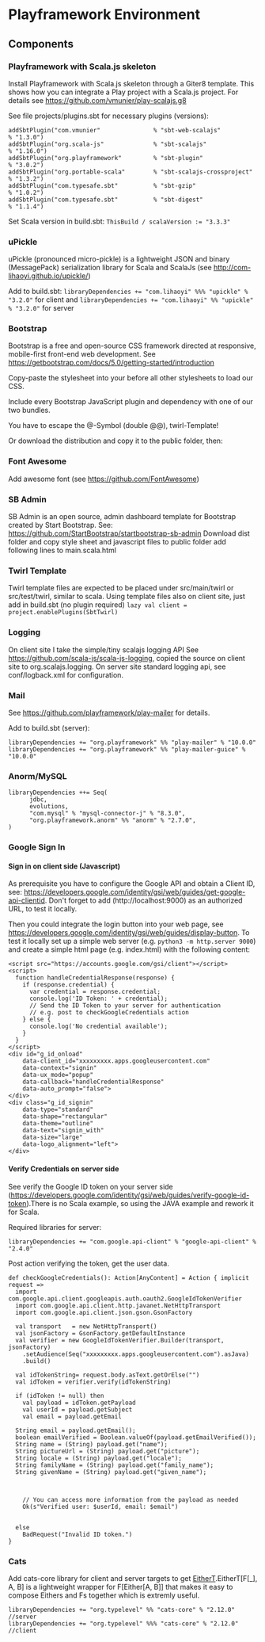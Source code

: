# Playframework Environment

## Components

### Playframework with Scala.js skeleton
Install Playframework with Scala.js skeleton through a Giter8 template. 
This shows how you can integrate a Play project with a Scala.js project.
For details see https://github.com/vmunier/play-scalajs.g8

See file projects/plugins.sbt for necessary plugins (versions):

```
addSbtPlugin("com.vmunier"               % "sbt-web-scalajs"           % "1.3.0")
addSbtPlugin("org.scala-js"              % "sbt-scalajs"               % "1.16.0")
addSbtPlugin("org.playframework"         % "sbt-plugin"                % "3.0.2")
addSbtPlugin("org.portable-scala"        % "sbt-scalajs-crossproject"  % "1.3.2")
addSbtPlugin("com.typesafe.sbt"          % "sbt-gzip"                  % "1.0.2")
addSbtPlugin("com.typesafe.sbt"          % "sbt-digest"                % "1.1.4")
```

Set Scala version in build.sbt: ```ThisBuild / scalaVersion := "3.3.3"```


### uPickle
uPickle (pronounced micro-pickle) is a lightweight JSON and binary (MessagePack) serialization library for Scala and ScalaJs (see http://com-lihaoyi.github.io/upickle/)

Add to build.sbt: ```libraryDependencies += "com.lihaoyi" %%% "upickle" % "3.2.0"``` for client and 
                  ```libraryDependencies += "com.lihaoyi" %% "upickle" % "3.2.0"```  for server


### Bootstrap
Bootstrap is a free and open-source CSS framework directed at responsive, mobile-first front-end web development.
See https://getbootstrap.com/docs/5.0/getting-started/introduction

Copy-paste the stylesheet <link> into your <head> before all other stylesheets to load our CSS.
<link href="https://cdn.jsdelivr.net/npm/bootstrap@@5.0.2/dist/css/bootstrap.min.css" rel="stylesheet" integrity="sha384-EVSTQN3/azprG1Anm3QDgpJLIm9Nao0Yz1ztcQTwFspd3yD65VohhpuuCOmLASjC" crossorigin="anonymous">

Include every Bootstrap JavaScript plugin and dependency with one of our two bundles.
<script src="https://cdn.jsdelivr.net/npm/bootstrap@@5.0.2/dist/js/bootstrap.bundle.min.js" integrity="sha384-MrcW6ZMFYlzcLA8Nl+NtUVF0sA7MsXsP1UyJoMp4YLEuNSfAP+JcXn/tWtIaxVXM" crossorigin="anonymous"></script>

You have to escape the @-Symbol (double @@), twirl-Template!

Or download the distribution and copy it to the public folder, then:
<link rel="stylesheet" href='@routes.Assets.versioned("bootstrap-5.0.2/css/bootstrap.min.css")'>
<script src='@routes.Assets.versioned("bootstrap-5.0.2/js/bootstrap.bundle.min.js")'></script>


### Font Awesome
Add awesome font (see https://github.com/FontAwesome)
<link rel="stylesheet" href='routes.Assets.versioned("fontawesome-6.5.1/css/all.min.css")'>


### SB Admin
SB Admin is an open source, admin dashboard template for Bootstrap created by Start Bootstrap.
See: https://github.com/StartBootstrap/startbootstrap-sb-admin
Download dist folder and copy style sheet and javascript files to public folder add following lines to main.scala.html

<link rel="stylesheet" href='@routes.Assets.versioned("sbAdmin-7.0.7/css/styles.css")'>
<script src='@routes.Assets.versioned("sbAdmin-7.0.7/js/scripts.js")'></script>


### Twirl Template
Twirl template files are expected to be placed under src/main/twirl or src/test/twirl, similar to scala. Using template files also on client site, just add in build.sbt (no plugin required)
```lazy val client = project.enablePlugins(SbtTwirl)```


### Logging
On client site I take the simple/tiny scalajs logging API
See https://github.com/scala-js/scala-js-logging, copied the source on client site to org.scalajs.logging.
On server site standard logging api, see conf/logback.xml for configuration.


### Mail
See https://github.com/playframework/play-mailer for details.

Add to build.sbt (server): 
```
libraryDependencies += "org.playframework" %% "play-mailer" % "10.0.0"
libraryDependencies += "org.playframework" %% "play-mailer-guice" % "10.0.0"
```

### Anorm/MySQL
```
libraryDependencies ++= Seq(
      jdbc,
      evolutions,
      "com.mysql" % "mysql-connector-j" % "8.3.0",      
      "org.playframework.anorm" %% "anorm" % "2.7.0",
)
```


### Google Sign In

#### Sign in on client side (Javascript)

As prerequisite you have to configure the Google API and obtain a Client ID, see: https://developers.google.com/identity/gsi/web/guides/get-google-api-clientid. Don't forget to add (http://localhost:9000) as an authorized URL, to test it locally.

Then you could integrate the login button into your web page, see https://developers.google.com/identity/gsi/web/guides/display-button. To test it locally set up a simple web server (e.g. ```python3 -m http.server 9000```) and create a simple html page (e.g. index.html) with the following content:

```
<script src="https://accounts.google.com/gsi/client"></script>
<script>
  function handleCredentialResponse(response) {
    if (response.credential) {
      var credential = response.credential;
      console.log('ID Token: ' + credential);
      // Send the ID Token to your server for authentication
      // e.g. post to checkGoogleCredentials action
    } else {
      console.log('No credential available');
    }
  }  
</script>
<div id="g_id_onload"
    data-client_id="xxxxxxxxx.apps.googleusercontent.com"
    data-context="signin"
    data-ux_mode="popup"
    data-callback="handleCredentialResponse"
    data-auto_prompt="false">
</div>
<div class="g_id_signin"
    data-type="standard"
    data-shape="rectangular"
    data-theme="outline"
    data-text="signin_with"
    data-size="large"
    data-logo_alignment="left">
</div>
```

#### Verify Credentials on server side 

See verify the Google ID token on your server side (https://developers.google.com/identity/gsi/web/guides/verify-google-id-token).There is no Scala example, so using the JAVA example and rework it for Scala. 

Required libraries for server:
```
libraryDependencies += "com.google.api-client" % "google-api-client" % "2.4.0"
```

Post action verifying the token, get the user data.
```
def checkGoogleCredentials(): Action[AnyContent] = Action { implicit request =>
  import com.google.api.client.googleapis.auth.oauth2.GoogleIdTokenVerifier
  import com.google.api.client.http.javanet.NetHttpTransport
  import com.google.api.client.json.gson.GsonFactory

  val transport   = new NetHttpTransport()
  val jsonFactory = GsonFactory.getDefaultInstance
  val verifier = new GoogleIdTokenVerifier.Builder(transport, jsonFactory)
    .setAudience(Seq("xxxxxxxxx.apps.googleusercontent.com").asJava)
    .build()

  val idTokenString= request.body.asText.getOrElse("")
  val idToken = verifier.verify(idTokenString)

  if (idToken != null) then
    val payload = idToken.getPayload
    val userId = payload.getSubject
    val email = payload.getEmail

  String email = payload.getEmail();
  boolean emailVerified = Boolean.valueOf(payload.getEmailVerified());
  String name = (String) payload.get("name");
  String pictureUrl = (String) payload.get("picture");
  String locale = (String) payload.get("locale");
  String familyName = (String) payload.get("family_name");
  String givenName = (String) payload.get("given_name");



    // You can access more information from the payload as needed
    Ok(s"Verified user: $userId, email: $email")


  else
    BadRequest("Invalid ID token.")
}
```

### Cats
Add cats-core library for client and server targets to get [EitherT](https://typelevel.org/cats/datatypes/eithert.html).EitherT[F[_], A, B] is a lightweight wrapper for F[Either[A, B]] that makes it easy to compose Eithers and Fs together which is extremly useful.

```
libraryDependencies += "org.typelevel" %% "cats-core" % "2.12.0"   //server
libraryDependencies += "org.typelevel" %%% "cats-core" % "2.12.0"  //client
```












